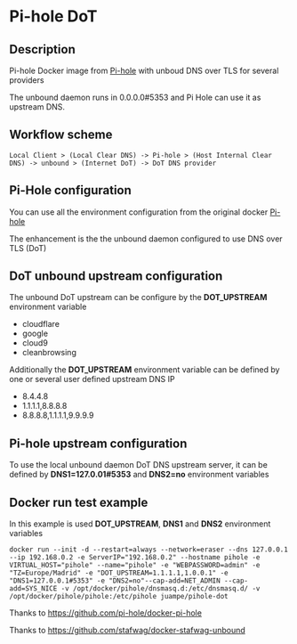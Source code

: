 # Pi-hole DoT

## Description

Pi-hole Docker image from [Pi-hole](https://pi-hole.net) with unboud DNS over TLS for several providers

The unbound daemon runs in 0.0.0.0#5353 and Pi Hole can use it as upstream DNS.

## Workflow scheme

`Local Client > (Local Clear DNS) -> Pi-hole > (Host Internal Clear DNS) -> unbound > (Internet DoT) -> DoT DNS provider`

## Pi-Hole configuration

You can use all the environment configuration from the original docker [Pi-hole](https://hub.docker.com/r/pihole/pihole/)

The enhancement is the the unbound daemon configured to use DNS over TLS (DoT)

## DoT unbound upstream configuration

The unbound DoT upstream can be configure by the **DOT_UPSTREAM** environment variable

* cloudflare
* google
* cloud9
* cleanbrowsing

Additionally the **DOT_UPSTREAM** environment variable can be defined by one or several user defined upstream DNS IP

* 8.4.4.8
* 1.1.1.1,8.8.8.8
* 8.8.8.8,1.1.1.1,9.9.9.9

## Pi-hole upstream configuration

To use the local unbound daemon DoT DNS upstream server, it can be defined by **DNS1=127.0.01#5353** and **DNS2=no** environment variables

## Docker run test example

In this example is used **DOT_UPSTREAM**, **DNS1** and **DNS2** environment variables

`docker run --init -d --restart=always --network=eraser --dns 127.0.0.1 --ip 192.168.0.2 -e ServerIP="192.168.0.2" --hostname pihole -e VIRTUAL_HOST="pihole" --name="pihole" -e "WEBPASSWORD=admin" -e "TZ=Europe/Madrid" -e "DOT_UPSTREAM=1.1.1.1,1.0.0.1" -e "DNS1=127.0.0.1#5353" -e "DNS2=no"--cap-add=NET_ADMIN --cap-add=SYS_NICE -v /opt/docker/pihole/dnsmasq.d:/etc/dnsmasq.d/ -v /opt/docker/pihole/pihole:/etc/pihole juampe/pihole-dot`

Thanks to <https://github.com/pi-hole/docker-pi-hole>

Thanks to <https://github.com/stafwag/docker-stafwag-unbound>

